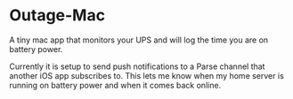 Outage-Mac
==========

A tiny mac app that monitors your UPS and will log the time you are on battery power.

Currently it is setup to send push notifications to a Parse channel that another iOS app subscribes to. This lets me know when my home server is running on battery power and when it comes back online.
